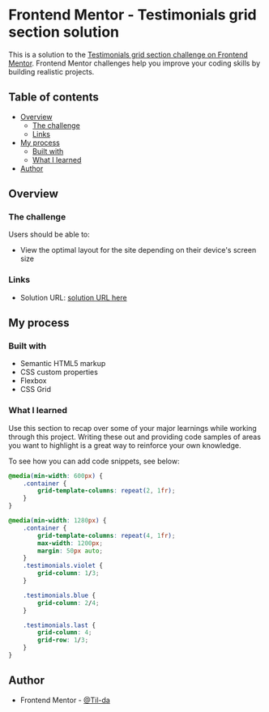 # Frontend Mentor - Testimonials grid section solution

This is a solution to the [Testimonials grid section challenge on Frontend Mentor](https://www.frontendmentor.io/challenges/testimonials-grid-section-Nnw6J7Un7). Frontend Mentor challenges help you improve your coding skills by building realistic projects. 

## Table of contents

- [Overview](#overview)
  - [The challenge](#the-challenge)
  - [Links](#links)
- [My process](#my-process)
  - [Built with](#built-with)
  - [What I learned](#what-i-learned)
- [Author](#author)


## Overview

### The challenge

Users should be able to:

- View the optimal layout for the site depending on their device's screen size

### Links

- Solution URL: [solution URL here](https://67f7a2eb32c15f31d806d60f--astounding-faun-2d5a0d.netlify.app/)

## My process

### Built with

- Semantic HTML5 markup
- CSS custom properties
- Flexbox
- CSS Grid

### What I learned

Use this section to recap over some of your major learnings while working through this project. Writing these out and providing code samples of areas you want to highlight is a great way to reinforce your own knowledge.

To see how you can add code snippets, see below:


```css
@media(min-width: 600px) {
    .container {
        grid-template-columns: repeat(2, 1fr);
    }
}

@media(min-width: 1280px) {
    .container {
        grid-template-columns: repeat(4, 1fr);
        max-width: 1200px;
        margin: 50px auto;
    }
    .testimonials.violet {
        grid-column: 1/3;
    }

    .testimonials.blue {
        grid-column: 2/4;
    }

    .testimonials.last {
        grid-column: 4;
        grid-row: 1/3;
    }
}
```


## Author

- Frontend Mentor - [@Til-da](https://www.frontendmentor.io/profile/til-da)


